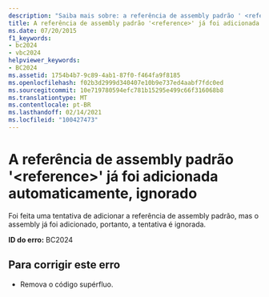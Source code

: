 ```yaml
---
description: "Saiba mais sobre: a referência de assembly padrão ' <reference> ' já foi adicionada automaticamente; ignorada"
title: A referência de assembly padrão '<reference>' já foi adicionada automaticamente, ignorado
ms.date: 07/20/2015
f1_keywords:
- bc2024
- vbc2024
helpviewer_keywords:
- BC2024
ms.assetid: 1754b4b7-9c89-4ab1-87f0-f464fa9f8185
ms.openlocfilehash: f02b3d2999d340407e10b9e737ed4aabf7fdc0ed
ms.sourcegitcommit: 10e719780594efc781b15295e499c66f316068b8
ms.translationtype: MT
ms.contentlocale: pt-BR
ms.lasthandoff: 02/14/2021
ms.locfileid: "100427473"
---
```

# <a name="the-default-assembly-reference-reference-has-already-been-automatically-added-ignored"></a>A referência de assembly padrão '\<reference>' já foi adicionada automaticamente, ignorado

Foi feita uma tentativa de adicionar a referência de assembly padrão, mas o assembly já foi adicionado, portanto, a tentativa é ignorada.  
  
 **ID do erro:** BC2024  
  
## <a name="to-correct-this-error"></a>Para corrigir este erro  
  
- Remova o código supérfluo.

